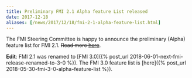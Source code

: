 ```yaml
---
title: Preliminary FMI 2.1 Alpha feature List released
date: 2017-12-18
aliases: [/news/2017/12/18/fmi-2-1-alpha-feature-list.html]
---
```


The FMI Steering Committee is happy to announce the preliminary (Alpha) feature list for FMI 2.1.
~~Read more [here](https://fmi-standard.org/downloads/)~~.

**Edit**: FMI 2.1 was renamed to [FMI 3.0]({% post_url 2018-06-01-next-fmi-release-renamed-to-3-0 %}).
The FMI 3.0 feature list is [here]({% post_url 2018-05-30-fmi-3-0-alpha-feature-list %}).
